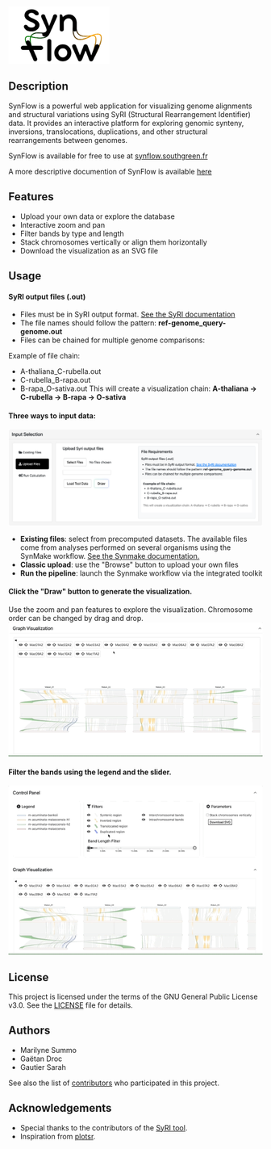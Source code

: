 <img src="public/img/SynFlow_logo.png" alt="SynFlow Logo" width="200"/>

## Description

SynFlow is a powerful web application for visualizing genome alignments and structural variations using SyRI (Structural Rearrangement Identifier) data. It provides an interactive platform for exploring genomic synteny, inversions, translocations, duplications, and other structural rearrangements between genomes.

SynFlow is available for free to use at [synflow.southgreen.fr](synflow.southgreen.fr)

A more descriptive documention of SynFlow is available [here](https://synflow.readthedocs.io/en/latest/)

## Features

- Upload your own data or explore the database
- Interactive zoom and pan
- Filter bands by type and length
- Stack chromosomes vertically or align them horizontally
- Download the visualization as an SVG file

## Usage

#### SyRI output files (.out)
- Files must be in SyRI output format. [See the SyRI documentation](https://schneebergerlab.github.io/syri/fileformat.html)
- The file names should follow the pattern: **ref-genome_query-genome.out**
- Files can be chained for multiple genome comparisons:

Example of file chain:
- A-thaliana_C-rubella.out
- C-rubella_B-rapa.out
- B-rapa_O-sativa.out
This will create a visualization chain: **A-thaliana → C-rubella → B-rapa → O-sativa**

#### Three ways to input data:
![input data](public/img/input.png)
  - **Existing files**: select from precomputed datasets. The available files come from analyses performed on several organisms using the SynMake workflow. [See the Synmake documentation.](https://gitlab.cirad.fr/agap/cluster/snakemake/synmake)
  - **Classic upload**: use the "Browse" button to upload your own files
  - **Run the pipeline**: launch the Synmake workflow via the integrated toolkit

#### Click the "Draw" button to generate the visualization.
Use the zoom and pan features to explore the visualization. 
Chromosome order can be changed by drag and drop.
![graph](public/img/chrom_switch.gif)
#### Filter the bands using the legend and the slider.
![Controle panel](public/img/filter.gif
)

## License

This project is licensed under the terms of the GNU General Public License v3.0. See the [LICENSE](./LICENSE) file for details.

## Authors

- Marilyne Summo
- Gaëtan Droc
- Gautier Sarah

See also the list of [contributors](https://github.com/SouthGreenPlatform/SynFlow/contributors) who participated in this project.

## Acknowledgements

- Special thanks to the contributors of the [SyRI tool](https://github.com/schneebergerlab/syri).
- Inspiration from [plotsr](https://github.com/schneebergerlab/plotsr).
